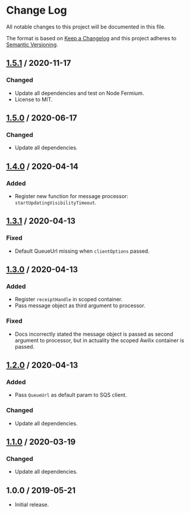 # Change Log

All notable changes to this project will be documented in this file.

The format is based on [Keep a Changelog](https://keepachangelog.com/)
and this project adheres to [Semantic Versioning](https://semver.org/).

## [1.5.1] / 2020-11-17

### Changed

- Update all dependencies and test on Node Fermium.
- License to MIT.

## [1.5.0] / 2020-06-17

### Changed

- Update all dependencies.

## [1.4.0] / 2020-04-14

### Added

- Register new function for message processor:
  `startUpdatingVisibilityTimeout`.

## [1.3.1] / 2020-04-13

### Fixed

- Default QueueUrl missing when `clientOptions` passed.

## [1.3.0] / 2020-04-13

### Added

- Register `receiptHandle` in scoped container.
- Pass message object as third argument to processor.

### Fixed

- Docs incorrectly stated the message object is
  passed as second argument to processor,
  but in actuality the scoped Awilix container is passed.

## [1.2.0] / 2020-04-13

### Added

- Pass `QueueUrl` as default param to SQS client.

### Changed

- Update all dependencies.

## [1.1.0] / 2020-03-19

### Changed

- Update all dependencies.

## 1.0.0 / 2019-05-21

- Initial release.

[Unreleased]: https://github.com/meltwater/mlabs-aws/compare/v1.5.1...HEAD
[1.5.1]: https://github.com/meltwater/mlabs-aws/compare/v1.5.0...v1.5.1
[1.5.0]: https://github.com/meltwater/mlabs-aws/compare/v1.4.0...v1.5.0
[1.4.0]: https://github.com/meltwater/mlabs-aws/compare/v1.3.1...v1.4.0
[1.3.1]: https://github.com/meltwater/mlabs-aws/compare/v1.3.0...v1.3.1
[1.3.0]: https://github.com/meltwater/mlabs-aws/compare/v1.2.0...v1.3.0
[1.2.0]: https://github.com/meltwater/mlabs-aws/compare/v1.1.0...v1.2.0
[1.1.0]: https://github.com/meltwater/mlabs-aws/compare/v1.0.0...v1.1.0
